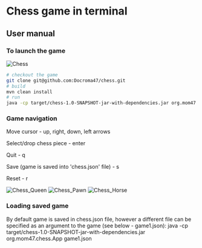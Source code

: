 # Chess game in terminal

## User manual

### To launch the game

![Chess](https://user-images.githubusercontent.com/29877995/83978068-92c0cf80-a90d-11ea-9a01-76655bb58a65.png)

```sh
# checkout the game
git clone git@github.com:Docroma47/chess.git
# build
mvn clean install
# run
java -cp target/chess-1.0-SNAPSHOT-jar-with-dependencies.jar org.mom47.chess.App
```

### Game navigation
Move cursor - up, right, down, left arrows

Select/drop chess piece - enter

Quit - q

Save (game is saved into 'chess.json' file) - s

Reset - r

![Chess_Queen](https://user-images.githubusercontent.com/29877995/84036860-7c1a8700-a9a6-11ea-8d13-497f04579aed.png) ![Chess_Pawn](https://user-images.githubusercontent.com/29877995/84036901-8c326680-a9a6-11ea-995f-4da6fd41c2e5.png)
![Chess_Horse](https://user-images.githubusercontent.com/29877995/84036941-95233800-a9a6-11ea-9e44-81bf546c9445.png)

### Loading saved game
By default game is saved in chess.json file, however a different file can be specified as an argument to the game (see below - game1.json): java -cp target/chess-1.0-SNAPSHOT-jar-with-dependencies.jar org.mom47.chess.App game1.json
